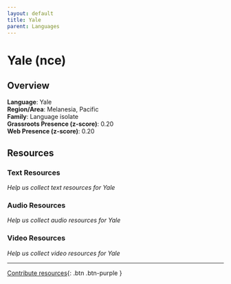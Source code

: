 ```yaml
---
layout: default
title: Yale
parent: Languages
---
```


# Yale (nce)

## Overview

**Language**: Yale  
**Region/Area**: Melanesia, Pacific  
**Family**: Language isolate  
**Grassroots Presence (z-score)**: 0.20  
**Web Presence (z-score)**: 0.20  

## Resources

### Text Resources
*Help us collect text resources for Yale*

### Audio Resources
*Help us collect audio resources for Yale*

### Video Resources
*Help us collect video resources for Yale*

---

[Contribute resources](https://forms.office.com/e/1SfLJx3u1r){: .btn .btn-purple }
